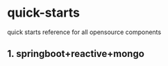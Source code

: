 # quick-starts
quick starts reference for all opensource components

## 1. springboot+reactive+mongo
